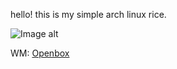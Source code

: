 hello!
this is my simple arch linux rice.

![Image alt](https://i.imgur.com/nMAT7Fy.png)

WM: [Openbox](http://openbox.org/wiki/Main_Page)
